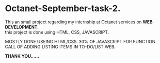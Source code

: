 # Octanet-September-task-2.
<p>
  This an small project regarding my internship at Octanet services on <B>WEB DEVELOPMENT</B>.<br>
  this project is done using HTML, CSS, JAVASCRIPT.

  MOSTLY DONE USEING HTML/CSS.
  30% OF JAVASCRIPT FOR FUNCTION CALL OF ADDING LISTING ITEMS IN TO-DO/LIST WEB.
</p>
 <B> THANK YOU......</B>
